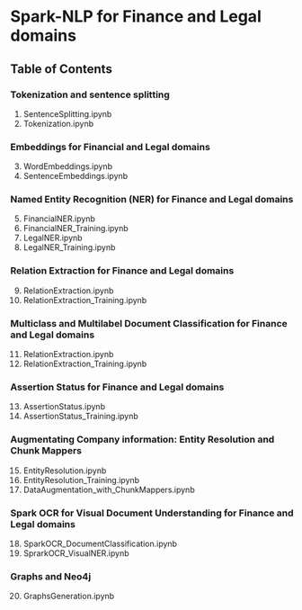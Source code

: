 # Spark-NLP for Finance and Legal domains

## Table of Contents

### Tokenization and sentence splitting
1. SentenceSplitting.ipynb
2. Tokenization.ipynb

### Embeddings for Financial and Legal domains
3. WordEmbeddings.ipynb
4. SentenceEmbeddings.ipynb

### Named Entity Recognition (NER) for Finance and Legal domains
5. FinancialNER.ipynb
6. FinancialNER_Training.ipynb
7. LegalNER.ipynb
8. LegalNER_Training.ipynb

### Relation Extraction for Finance and Legal domains
9. RelationExtraction.ipynb
10. RelationExtraction_Training.ipynb

### Multiclass and Multilabel Document Classification for Finance and Legal domains
11. RelationExtraction.ipynb
12. RelationExtraction_Training.ipynb

### Assertion Status for Finance and Legal domains
13. AssertionStatus.ipynb
14. AssertionStatus_Training.ipynb

### Augmentating Company information: Entity Resolution and Chunk Mappers
15. EntityResolution.ipynb
16. EntityResolution_Training.ipynb
17. DataAugmentation_with_ChunkMappers.ipynb

### Spark OCR for Visual Document Understanding for Finance and Legal domains
18. SparkOCR_DocumentClassification.ipynb
19. SprarkOCR_VisualNER.ipynb

### Graphs and Neo4j
20. GraphsGeneration.ipynb

